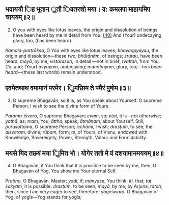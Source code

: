 ## भवाययौ िह भूतान ुतौ िवतरशो मया। व: कमलपा माहायमिप चाययम्॥२॥

2. O you with eyes like lotus leaves, the origin and dissolution of beings have been heard by me in detail from You. [\(40\)](#page--1-0) And (Your) undecaying glory, too, (has been heard).

*Kamala-partrāksa*, O You with eyes like lotus leaves; *bhavaapyayau*, the origin and dissolution—these two; *bhūtānām*, of beings; *śrutau*, have been heard; *mayā*, by me; *vistaraśah*, in detail —not in brief; *tvattah*, from You. *Ca*, and; (Your) *avyayam*, undecaying; *māhātmyam*, glory, too;—*has been heard*—(these last words) remain understood.

## एवमेतथाथ वमामानं परमेर। ुिमछािम ते पमैरं पुषोम॥३॥

3. O supreme Bhagavān, so it is, as You speak about Yourself. O supreme Person, I wish to see the divine form of Yours.

*Parama-īśvara*, O supreme Bhagavān; *evam*, so; *etat*, it is—not otherwise; *yathā*, as; *tvam*, You; *āttha*, speak; *ātmānam*, about Yourself. Still, *purusottama*, O supreme Person; *icchāmi*, I wish; *drasṭum*, to see; the *aiśvaram*, divine; *rūpam*, form; *te*, of Yours, of Visnu, endowed with Knowledge, Sovereignty, Power, Strength, Valour and Formidability.

## मयसे यिद तछयं मया ुिमित भो। योगेर ततो मे वं दशयामानमययम्॥४॥

4. O Bhagavān, if You think that it is possible to be seen by me, then, O Bhagavān of Yog, You show me Your eternal Self.

*Prabho*, O Bhagavān, Master; *yadi*, if; *manyase*, You think; *iti*, that; *tat śakyam*, it is possible; *drasṭum*, to be seen; *mayā*, by me, by Arjuna; *tatah*, then, since I am very eager to see, therefore; *yogeśwara*, O Bhagavān of Yog, of yogīs—Yog stands for yogīs;